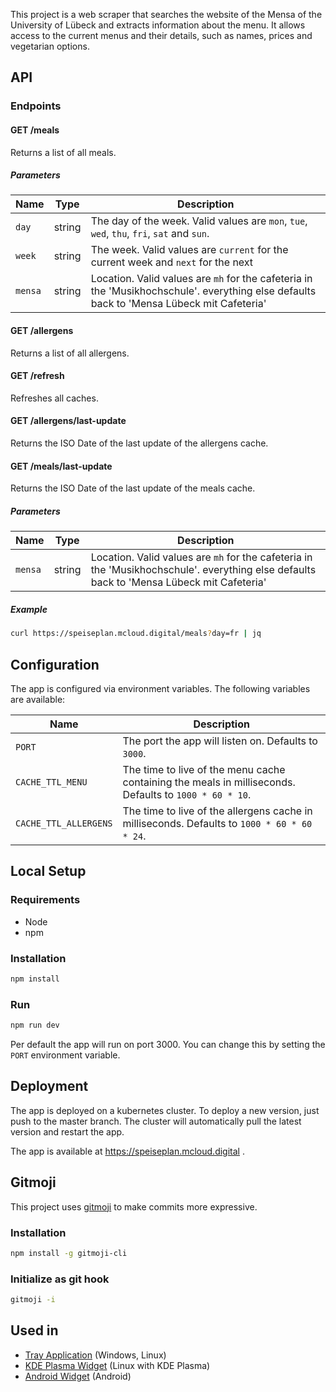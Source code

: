 This project is a web scraper that searches the website of the Mensa of the University of Lübeck and extracts information about the menu. It allows access to the current menus and their details, such as names, prices and vegetarian options.

## API

### Endpoints

#### GET /meals

Returns a list of all meals.

##### Parameters

| Name    | Type   | Description                                                                                                                               |
| ------- | ------ | ----------------------------------------------------------------------------------------------------------------------------------------- |
| `day`   | string | The day of the week. Valid values are `mon`, `tue`, `wed`, `thu`, `fri`, `sat` and `sun`.                                                                    |
| `week`  | string | The week. Valid values are `current` for the current week and `next` for the next                                                         |
| `mensa` | string | Location. Valid values are `mh` for the cafeteria in the 'Musikhochschule'. everything else defaults back to 'Mensa Lübeck mit Cafeteria' |

#### GET /allergens

Returns a list of all allergens.

#### GET /refresh

Refreshes all caches.

#### GET /allergens/last-update

Returns the ISO Date of the last update of the allergens cache.

#### GET /meals/last-update

Returns the ISO Date of the last update of the meals cache.

##### Parameters

| Name    | Type   | Description                                                                                                                               |
| ------- | ------ | ----------------------------------------------------------------------------------------------------------------------------------------- |
| `mensa` | string | Location. Valid values are `mh` for the cafeteria in the 'Musikhochschule'. everything else defaults back to 'Mensa Lübeck mit Cafeteria' |

##### Example

```bash
curl https://speiseplan.mcloud.digital/meals?day=fr | jq
```

## Configuration

The app is configured via environment variables. The following variables are available:

| Name              | Description                                                                                                                               |
| ----------------- | ----------------------------------------------------------------------------------------------------------------------------------------- |
| `PORT`            | The port the app will listen on. Defaults to `3000`.                                                                                      |
| `CACHE_TTL_MENU`       | The time to live of the menu cache containing the meals in milliseconds. Defaults to `1000 * 60 * 10`.                                                                             |
| `CACHE_TTL_ALLERGENS` | The time to live of the allergens cache in milliseconds. Defaults to `1000 * 60 * 60 * 24`.                                                                             |

## Local Setup

### Requirements

- Node
- npm

### Installation

```bash
npm install
```

### Run

```bash
npm run dev
```

Per default the app will run on port 3000. You can change this by setting the `PORT` environment variable.

## Deployment

The app is deployed on a kubernetes cluster. To deploy a new version, just push to the master branch. The cluster will
automatically pull the latest version and restart the app.

The app is available at https://speiseplan.mcloud.digital .

## Gitmoji

This project uses [gitmoji](https://gitmoji.carloscuesta.me/) to make commits more expressive.

### Installation

```bash
npm install -g gitmoji-cli
```

### Initialize as git hook

```bash
gitmoji -i
```

## Used in 

- [Tray Application](https://github.com/Importantus/speiseplan-tray/) (Windows, Linux)
- [KDE Plasma Widget](https://github.com/lomenzel/mensa) (Linux with KDE Plasma)
- [Android Widget](https://github.com/hoppjan/LuebeckMensaWidget) (Android)
